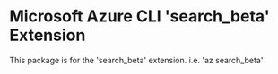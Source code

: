 Microsoft Azure CLI 'search_beta' Extension
==========================================

This package is for the 'search_beta' extension.
i.e. 'az search_beta'
